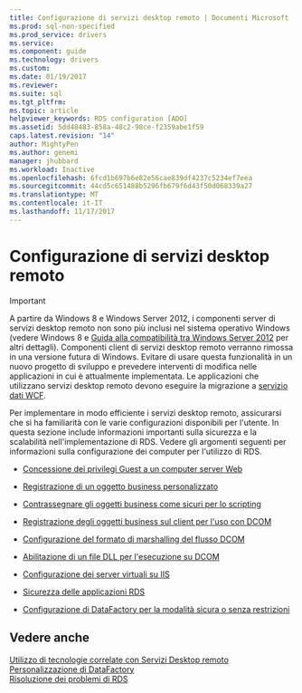 ```yaml
---
title: Configurazione di servizi desktop remoto | Documenti Microsoft
ms.prod: sql-non-specified
ms.prod_service: drivers
ms.service: 
ms.component: guide
ms.technology: drivers
ms.custom: 
ms.date: 01/19/2017
ms.reviewer: 
ms.suite: sql
ms.tgt_pltfrm: 
ms.topic: article
helpviewer_keywords: RDS configuration [ADO]
ms.assetid: 5dd48483-858a-48c2-98ce-f2359abe1f59
caps.latest.revision: "14"
author: MightyPen
ms.author: genemi
manager: jhubbard
ms.workload: Inactive
ms.openlocfilehash: 6fcd1b697b6e82e56cae839df4237c5234ef7eea
ms.sourcegitcommit: 44cd5c651488b5296fb679f6d43f50d068339a27
ms.translationtype: MT
ms.contentlocale: it-IT
ms.lasthandoff: 11/17/2017
---
```

# <a name="configuring-rds"></a>Configurazione di servizi desktop remoto
> [!IMPORTANT]
>  A partire da Windows 8 e Windows Server 2012, i componenti server di servizi desktop remoto non sono più inclusi nel sistema operativo Windows (vedere Windows 8 e [Guida alla compatibilità tra Windows Server 2012](https://www.microsoft.com/en-us/download/details.aspx?id=27416) per altri dettagli). Componenti client di servizi desktop remoto verranno rimossa in una versione futura di Windows. Evitare di usare questa funzionalità in un nuovo progetto di sviluppo e prevedere interventi di modifica nelle applicazioni in cui è attualmente implementata. Le applicazioni che utilizzano servizi desktop remoto devono eseguire la migrazione a [servizio dati WCF](http://go.microsoft.com/fwlink/?LinkId=199565).  
  
 Per implementare in modo efficiente i servizi desktop remoto, assicurarsi che si ha familiarità con le varie configurazioni disponibili per l'utente. In questa sezione include informazioni importanti sulla sicurezza e la scalabilità nell'implementazione di RDS. Vedere gli argomenti seguenti per informazioni sulla configurazione dei computer per l'utilizzo di RDS.  
  
-   [Concessione dei privilegi Guest a un computer server Web](../../../ado/guide/remote-data-service/granting-guest-privileges-to-a-web-server-computer.md)  
  
-   [Registrazione di un oggetto business personalizzato](../../../ado/guide/remote-data-service/registering-a-custom-business-object.md)  
  
-   [Contrassegnare gli oggetti business come sicuri per lo scripting](../../../ado/guide/remote-data-service/marking-business-objects-as-safe-for-scripting.md)  
  
-   [Registrazione degli oggetti business sul client per l'uso con DCOM](../../../ado/guide/remote-data-service/registering-business-objects-on-the-client-for-use-with-dcom.md)  
  
-   [Configurazione del formato di marshalling del flusso DCOM](../../../ado/guide/remote-data-service/setting-dcom-stream-marshaling-format.md)  
  
-   [Abilitazione di un file DLL per l'esecuzione su DCOM](../../../ado/guide/remote-data-service/enabling-a-dll-to-run-on-dcom.md)  
  
-   [Configurazione dei server virtuali su IIS](../../../ado/guide/remote-data-service/configuring-virtual-servers-on-iis.md)  
  
-   [Sicurezza delle applicazioni RDS](../../../ado/guide/remote-data-service/securing-rds-applications.md)  
  
-   [Configurazione di DataFactory per la modalità sicura o senza restrizioni](../../../ado/guide/remote-data-service/configuring-datafactory-for-safe-or-unrestricted-modes.md)  
  
## <a name="see-also"></a>Vedere anche  
 [Utilizzo di tecnologie correlate con Servizi Desktop remoto](../../../ado/guide/remote-data-service/using-related-technologies-with-rds.md)   
 [Personalizzazione di DataFactory](../../../ado/guide/remote-data-service/datafactory-customization.md)   
 [Risoluzione dei problemi di RDS](../../../ado/guide/remote-data-service/troubleshooting-rds.md)


